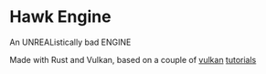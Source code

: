 # Hawk Engine
An UNREAListically bad ENGINE

Made with Rust and Vulkan, based on a couple of 
[vulkan](https://github.com/bwasty/vulkan-tutorial-rs) 
[tutorials](https://kylemayes.github.io/vulkanalia/)

